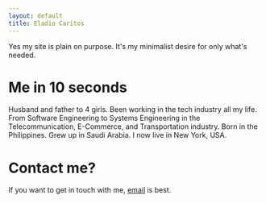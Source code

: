 ```yaml
---
layout: default
title: Eladio Caritos
---
```

<div id="home">
<p>Yes my site is plain on purpose. It's my minimalist desire for only what's needed.</p>

<h1>Me in 10 seconds</h1>
<p>Husband and father to 4 girls.
Been working in the tech industry all my life. From Software Engineering to Systems Engineering in the Telecommunication, E-Commerce, and Transportation industry.
Born in the Philippines.  Grew up in Saudi Arabia.  I now live in New York, USA.</p>

<h1>Contact me?</h1>
<p>If you want to get in touch with me, <a href="mailto:eladio@caritos.com">email</a> is best.</p>
</div>
